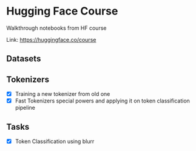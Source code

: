 # Hugging Face Course

Walkthrough notebooks from HF course

Link: https://huggingface.co/course

## Datasets

## Tokenizers

- [x] Training a new tokenizer from old one
- [x] Fast Tokenizers special powers and applying it on token classification pipeline

## Tasks

- [x] Token Classification using blurr
